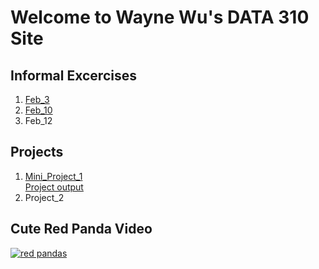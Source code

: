 # Welcome to Wayne Wu's DATA 310 Site

## Informal Excercises 

1. [Feb_3](Feb03.md)
2. [Feb_10](Feb10.md)
3. Feb_12

## Projects 

1. [Mini_Project_1](Mini_Project_1.md)  
    [Project output](output_of_Dance.avi)
2. Project_2

## Cute Red Panda Video

[![red pandas](http://img.youtube.com/vi/bQTr5gL-lh4/0.jpg)](http://www.youtube.com/watch?v=bQTr5gL-lh4 "Trust me, it's very cute.")
